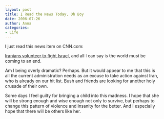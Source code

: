 ```yaml
---
layout: post
title: I Read the News Today, Oh Boy
date: 2006-07-26
author: Anna
categories:
- Life
---
```


I just read this news item on CNN.com:

<a href="http://www.cnn.com/2006/WORLD/meast/07/26/iran.volunteers.ap/index.html">Iranians volunteer to fight Israel</a>, and all I can say is the world must be coming to an end. 

Am I being overly dramatic? Perhaps. But it would appear to me that this is all the current administration needs as an excuse to take action against Iran, who is already on our hit list.
Bush and friends are looking for another holy crusade of their own.

Some days I feel guilty for bringing a child into this madness. I hope that she will be strong enough and wise enough not only to survive, but perhaps to change this pattern of violence and insanity for the better. And I especially hope that there will be others like her.

